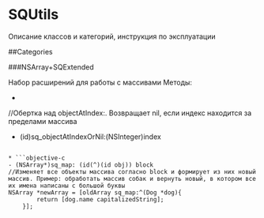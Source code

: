 # SQUtils

Описание классов и категорий, инструкция по эксплуатации

##Categories

###NSArray+SQExtended

Набор расширений для работы с массивами
Методы:

* ```objective-c
//Обертка над objectAtIndex:. Возвращает nil, если индекс находится за пределами массива
- (id)sq_objectAtIndexOrNil:(NSInteger)index
```

* ```objective-c
- (NSArray*)sq_map: (id(^)(id obj)) block
//Изменяет все объекты массива согласно block и формирует из них новый массив. Пример: обработать массив собак и вернуть новый, в котором все их имена написаны с большой буквы
NSArray *newArray = [oldArray sq_map:^(Dog *dog){
  		return [dog.name capitalizedString];
  	}];
```